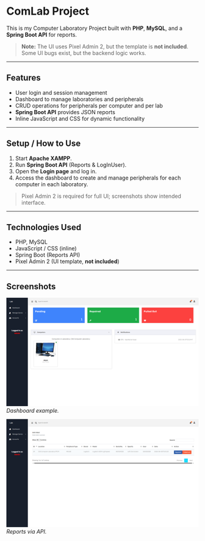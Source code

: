 # ComLab Project

This is my Computer Laboratory Project built with **PHP**, **MySQL**, and a **Spring Boot API** for reports.  

> **Note:** The UI uses Pixel Admin 2, but the template is **not included**. Some UI bugs exist, but the backend logic works.

---

## Features

- User login and session management  
- Dashboard to manage laboratories and peripherals  
- CRUD operations for peripherals per computer and per lab  
- **Spring Boot API** provides JSON reports  
- Inline JavaScript and CSS for dynamic functionality  

---

## Setup / How to Use

1. Start **Apache XAMPP**.  
2. Run **Spring Boot API** (Reports & LogInUser).  
3. Open the **Login page** and log in.  
4. Access the dashboard to create and manage peripherals for each computer in each laboratory.  

> Pixel Admin 2 is required for full UI; screenshots show intended interface.

---

## Technologies Used

- PHP, MySQL  
- JavaScript / CSS (inline)  
- Spring Boot (Reports API)  
- Pixel Admin 2 (UI template, **not included**)  

---

## Screenshots

![Dashboard](screenshots/dashboard.png)  
*Dashboard example.*

![Report Page](screenshots/report.png)  
*Reports via API.*
